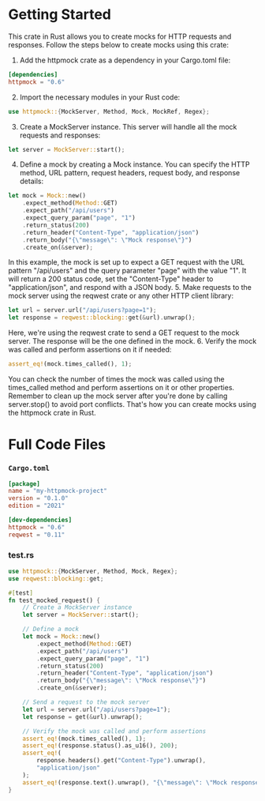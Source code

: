 # Getting Started
This crate in Rust allows you to create mocks for HTTP requests and responses.
Follow the steps below to create mocks using this crate:

1. Add the httpmock crate as a dependency in your Cargo.toml file:
```toml
[dependencies]
httpmock = "0.6"
```
2. Import the necessary modules in your Rust code:
```rust
use httpmock::{MockServer, Method, Mock, MockRef, Regex};
```
3. Create a MockServer instance. This server will handle all the mock requests and responses:
```rust
let server = MockServer::start();
```
4. Define a mock by creating a Mock instance. You can specify the HTTP method, URL pattern,
request headers, request body, and response details:
```rust
let mock = Mock::new()
    .expect_method(Method::GET)
    .expect_path("/api/users")
    .expect_query_param("page", "1")
    .return_status(200)
    .return_header("Content-Type", "application/json")
    .return_body("{\"message\": \"Mock response\"}")
    .create_on(&server);
```
In this example, the mock is set up to expect a GET request with the URL pattern "/api/users" and
the query parameter "page" with the value "1". It will return a 200 status code, set the "Content-Type"
header to "application/json", and respond with a JSON body.
5. Make requests to the mock server using the reqwest crate or any other HTTP client library:
```rust
let url = server.url("/api/users?page=1");
let response = reqwest::blocking::get(&url).unwrap();
```
Here, we're using the reqwest crate to send a GET request to the mock server. The response will be the one defined in the mock.
6. Verify the mock was called and perform assertions on it if needed:
```rust
assert_eq!(mock.times_called(), 1);
```
You can check the number of times the mock was called using the times_called method and perform assertions on it or other properties.
Remember to clean up the mock server after you're done by calling server.stop() to avoid port conflicts.
That's how you can create mocks using the httpmock crate in Rust. 

# Full Code Files

### `Cargo.toml`
```toml
[package]
name = "my-httpmock-project"
version = "0.1.0"
edition = "2021"

[dev-dependencies]
httpmock = "0.6"
reqwest = "0.11"
```



### test.rs
```rust
use httpmock::{MockServer, Method, Mock, Regex};
use reqwest::blocking::get;

#[test]
fn test_mocked_request() {
    // Create a MockServer instance
    let server = MockServer::start();

    // Define a mock
    let mock = Mock::new()
        .expect_method(Method::GET)
        .expect_path("/api/users")
        .expect_query_param("page", "1")
        .return_status(200)
        .return_header("Content-Type", "application/json")
        .return_body("{\"message\": \"Mock response\"}")
        .create_on(&server);

    // Send a request to the mock server
    let url = server.url("/api/users?page=1");
    let response = get(&url).unwrap();

    // Verify the mock was called and perform assertions
    assert_eq!(mock.times_called(), 1);
    assert_eq!(response.status().as_u16(), 200);
    assert_eq!(
        response.headers().get("Content-Type").unwrap(),
        "application/json"
    );
    assert_eq!(response.text().unwrap(), "{\"message\": \"Mock response\"}");
}
```

